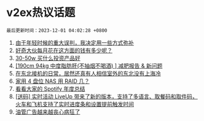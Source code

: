 # v2ex热议话题

`最后更新时间：2023-12-01 04:02:28 +0800`

1. [由于年轻时候的重大误判，我决定用一些方式弥补](https://www.v2ex.com/t/996449)
1. [好奇大伙每月花在这方面的钱有多少呢？](https://www.v2ex.com/t/996421)
1. [30-50w 买什么投资产品好](https://www.v2ex.com/t/996424)
1. [[190cm 94kg 中度脂肪肝(不抽烟不喝酒) ] 减肥报告 & 新问题](https://www.v2ex.com/t/996422)
1. [在东北接机的日常，居然还真有人相信室外的东北没有上海冷](https://www.v2ex.com/t/996477)
1. [家用 4 盘位 NAS 用 RAID 几？](https://www.v2ex.com/t/996537)
1. [看看大家的 Spotify 年度总结](https://www.v2ex.com/t/996431)
1. [[送码] 实时活动 LiveUp 带来了新的版本，支持了多语言、取餐码和取件码，火车和飞机支持了实时进度条和设置提前触发时间](https://www.v2ex.com/t/996445)
1. [油管广告越来越丧心病狂了](https://www.v2ex.com/t/996479)

